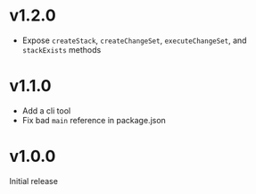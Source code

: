 # v1.2.0

* Expose `createStack`, `createChangeSet`, `executeChangeSet`, and `stackExists` methods

# v1.1.0

* Add a cli tool
* Fix bad `main` reference in package.json

# v1.0.0

Initial release